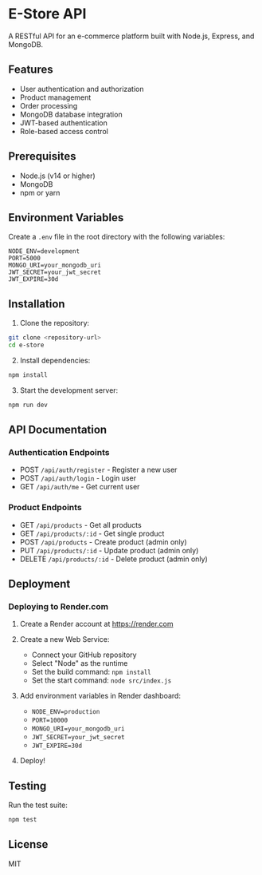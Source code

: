 # E-Store API

A RESTful API for an e-commerce platform built with Node.js, Express, and MongoDB.

## Features

- User authentication and authorization
- Product management
- Order processing
- MongoDB database integration
- JWT-based authentication
- Role-based access control

## Prerequisites

- Node.js (v14 or higher)
- MongoDB
- npm or yarn

## Environment Variables

Create a `.env` file in the root directory with the following variables:

```env
NODE_ENV=development
PORT=5000
MONGO_URI=your_mongodb_uri
JWT_SECRET=your_jwt_secret
JWT_EXPIRE=30d
```

## Installation

1. Clone the repository:

```bash
git clone <repository-url>
cd e-store
```

2. Install dependencies:

```bash
npm install
```

3. Start the development server:

```bash
npm run dev
```

## API Documentation

### Authentication Endpoints

- POST `/api/auth/register` - Register a new user
- POST `/api/auth/login` - Login user
- GET `/api/auth/me` - Get current user

### Product Endpoints

- GET `/api/products` - Get all products
- GET `/api/products/:id` - Get single product
- POST `/api/products` - Create product (admin only)
- PUT `/api/products/:id` - Update product (admin only)
- DELETE `/api/products/:id` - Delete product (admin only)

## Deployment

### Deploying to Render.com

1. Create a Render account at https://render.com

2. Create a new Web Service:

   - Connect your GitHub repository
   - Select "Node" as the runtime
   - Set the build command: `npm install`
   - Set the start command: `node src/index.js`

3. Add environment variables in Render dashboard:

   - `NODE_ENV=production`
   - `PORT=10000`
   - `MONGO_URI=your_mongodb_uri`
   - `JWT_SECRET=your_jwt_secret`
   - `JWT_EXPIRE=30d`

4. Deploy!

## Testing

Run the test suite:

```bash
npm test
```

## License

MIT

